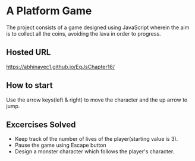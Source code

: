 # A Platform Game
The project consists of a game designed using JavaScript wherein the aim is to collect all the coins, avoiding the lava in order to progress.
## Hosted URL
https://abhinavec1.github.io/EqJsChapter16/
## How to start
Use the arrow keys(left & right) to move the character and the up arrow to jump.
## Excercises Solved
* Keep track of the number of lives of the player(starting value is 3).
* Pause the game using Escape button
* Design a monster character which follows the player's character.
